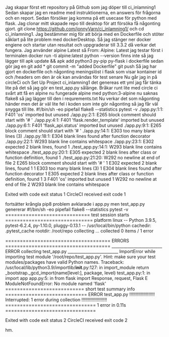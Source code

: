 Jag skapar först ett repository på Github som jag döper till ci_inlamning1
Sedan skapar jag en readme med instruktionerna, en answers för frågorna och en report.
Sedan försöker jag komma på ett usecase för python med flask.
Jag clonar mitt skapade repo till desktop för att försöka få någonting gjort.
git clone https://github.com/jonnyVarn/ci_inlamning1/ och cd ci_inlamning1.
Jag bestämmer mig för att börja med en Dockerfile och stöter såklart på lite problem med dockerDesktop.
Så jag stänger ner docker engiene och startar utan resultat och uppgraderar till 3.3.2 då verkar det fungera.
Jag använder alpine Latest så From: Alpine: Latest
jag testar först i terminalen
docker run -ti alpine:latest
python --version finns inte så jag lägger till apk update && apk add python3 py-pip py-flask i dockerfile
sedan gör jag en git add * git commit -m "added Dockerfile" git push
Så jag har gjort en dockerfile och någonting meningslöst i flask som visar kontainer id och /headers om den är ok kan användas för test senare
Nu går jag in på circleCi och Set Up Project ci_inlamning1 det genereas ett yml jag får tänka lite på det så jag gör en test_app.py sålänge.
Bråkar runt lite med circle ci svårt att få en alpine nu fungerade alpine med python:3-alpine nu saknas flake8 så jag lägger till den i requrements.txt
Nu verkar det som någonting händer men det är väl lite fel i koden som inte gör någonting så jag får väl snygga till lite.
#!/bin/sh -eo pipefail
flake8  --statistics
pytest -v
./app.py:1:1: F401 'os' imported but unused
./app.py:2:1: E265 block comment should start with '# '
./app.py:4:1: F401 'flask.render_template' imported but unused
./app.py:6:1: F401 'flask_api.status' imported but unused
./app.py:9:1: E265 block comment should start with '# '
./app.py:14:1: E303 too many blank lines (3)
./app.py:18:1: E304 blank lines found after function decorator
./app.py:22:1: W293 blank line contains whitespace
./app.py:23:1: E302 expected 2 blank lines, found 1
./test_app.py:14:1: W293 blank line contains whitespace
./test_app.py:20:1: E305 expected 2 blank lines after class or function definition, found 1
./test_app.py:21:20: W292 no newline at end of file
2     E265 block comment should start with '# '
1     E302 expected 2 blank lines, found 1
1     E303 too many blank lines (3)
1     E304 blank lines found after function decorator
1     E305 expected 2 blank lines after class or function definition, found 1
3     F401 'os' imported but unused
1     W292 no newline at end of file
2     W293 blank line contains whitespace

Exited with code exit status 1
CircleCI received exit code 1

fortsätter krångla pip8 problem avklarade i app.py men test_app.py genererar
#!/bin/sh -eo pipefail
flake8  --statistics
pytest -v
============================= test session starts ==============================
platform linux -- Python 3.9.5, pytest-6.2.4, py-1.10.0, pluggy-0.13.1 -- /usr/local/bin/python
cachedir: .pytest_cache
rootdir: /root/repo
collecting ... collected 0 items / 1 error                                                    

==================================== ERRORS ====================================
_________________________ ERROR collecting test_app.py _________________________
ImportError while importing test module '/root/repo/test_app.py'.
Hint: make sure your test modules/packages have valid Python names.
Traceback:
/usr/local/lib/python3.9/importlib/__init__.py:127: in import_module
    return _bootstrap._gcd_import(name[level:], package, level)
test_app.py:1: in <module>
    import app
app.py:5: in <module>
    from flask import Response, request, Flask
E   ModuleNotFoundError: No module named 'flask'
=========================== short test summary info ============================
ERROR test_app.py
!!!!!!!!!!!!!!!!!!!! Interrupted: 1 error during collection !!!!!!!!!!!!!!!!!!!!
=============================== 1 error in 0.11s ===============================

Exited with code exit status 2
CircleCI received exit code 2

hm.